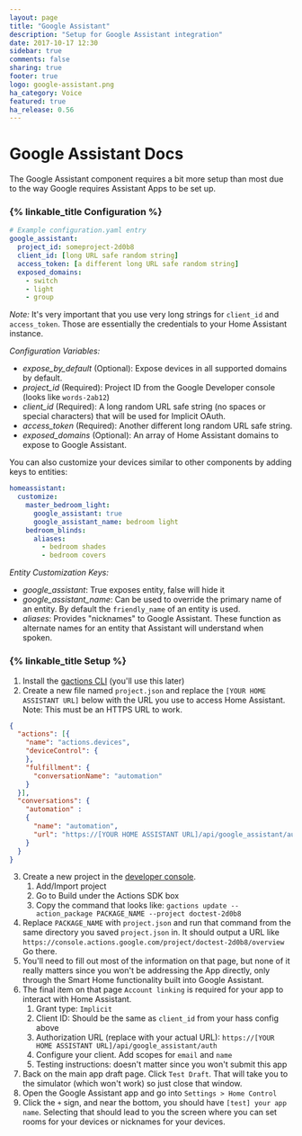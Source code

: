 ```yaml
---
layout: page
title: "Google Assistant"
description: "Setup for Google Assistant integration"
date: 2017-10-17 12:30
sidebar: true
comments: false
sharing: true
footer: true
logo: google-assistant.png
ha_category: Voice
featured: true
ha_release: 0.56
---
```


# Google Assistant Docs
The Google Assistant component requires a bit more setup than most due to the way Google requires Assistant Apps to be set up.

### {% linkable_title Configuration %}

```yaml
# Example configuration.yaml entry
google_assistant:
  project_id: someproject-2d0b8
  client_id: [long URL safe random string]
  access_token: [a different long URL safe random string]
  exposed_domains:
    - switch
    - light
    - group
```

*Note:* It's very important that you use very long strings for `client_id` and `access_token`. Those are essentially the credentials to your Home Assistant instance.

*Configuration Variables:*
* *expose_by_default* (Optional): Expose devices in all supported domains by default.
* *project_id* (Required): Project ID from the Google Developer console (looks like `words-2ab12`)
* *client_id* (Required): A long random URL safe string (no spaces or special characters) that will be used for Implicit OAuth.
* *access_token* (Required): Another different long random URL safe string.
* *exposed_domains* (Optional): An array of Home Assistant domains to expose to Google Assistant.

You can also customize your devices similar to other components by adding keys to entities:

```yaml
homeassistant:
  customize:
    master_bedroom_light:
      google_assistant: true
      google_assistant_name: bedroom light
    bedroom_blinds:
      aliases:
        - bedroom shades
        - bedroom covers
```

*Entity Customization Keys:*
* *google_assistant*: True exposes entity, false will hide it
* *google_assistant_name*: Can be used to override the primary name of an entity. By default the `friendly_name` of an entity is used.
* *aliases*: Provides "nicknames" to Google Assistant. These function as alternate names for an entity that Assistant will understand when spoken.

### {% linkable_title Setup %}

1. Install the [gactions CLI](https://developers.google.com/actions/tools/gactions-cli) (you'll use this later)
2. Create a new file named `project.json` and replace the `[YOUR HOME ASSISTANT URL]` below with the URL you use to access Home Assistant.
   Note: This must be an HTTPS URL to work.

```json
{
  "actions": [{
    "name": "actions.devices",
    "deviceControl": {
    },
    "fulfillment": {
      "conversationName": "automation"
    }
  }],
  "conversations": {
    "automation" :
    {
      "name": "automation",
      "url": "https://[YOUR HOME ASSISTANT URL]/api/google_assistant/auth"
    }
  }
}
```

3. Create a new project in the [developer console](https://console.actions.google.com/).
	1. Add/Import project
	2. Go to Build under the Actions SDK box
	3. Copy the command that looks like:
	`gactions update --action_package PACKAGE_NAME --project doctest-2d0b8`
4. Replace `PACKAGE_NAME` with `project.json` and run that command from the same directory you saved `project.json` in. It should output a URL like `https://console.actions.google.com/project/doctest-2d0b8/overview` Go there.
5. You'll need to fill out most of the information on that page, but none of it really matters since you won't be addressing the App directly, only through the Smart Home functionality built into Google Assistant.
6. The final item on that page `Account linking` is required for your app to interact with Home Assistant.
	1. Grant type: `Implicit`
	2. Client ID: Should be the same as `client_id` from your hass config above
	3. Authorization URL (replace with your actual URL): `https://[YOUR HOME ASSISTANT URL]/api/google_assistant/auth`
	4. Configure your client. Add scopes for `email` and `name`
	5. Testing instructions: doesn't matter since you won't submit this app
7. Back on the main app draft page. Click `Test Draft`. That will take you to the simulator (which won't work) so just close that window.
8. Open the Google Assistant app and go into `Settings > Home Control`
9. Click the `+` sign, and near the bottom, you should have `[test] your app name`. Selecting that should lead to you the screen where you can set rooms for your devices or nicknames for your devices.
